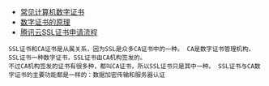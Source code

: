 - [常见计算机数字证书](https://blog.csdn.net/itworld123/article/details/115553346)
- [数字证书的原理](https://zhuanlan.zhihu.com/p/345423555)
- [腾讯云SSL证书申请流程](https://cloud.tencent.com/document/product/400/43473)

```
SSL证书和CA证书是从属关系，因为SSL是众多CA证书中的一种。 CA是数字证书管理机构，SSL证书一种数字证书，SSL证书由CA机构签发的。
不过CA机构签发的证书有很多种，都叫CA证书，所以SSL证书只是其中一种。 SSL证书与CA数字证书的主要功能都是一样的：数据加密传输和服务器认证
```
